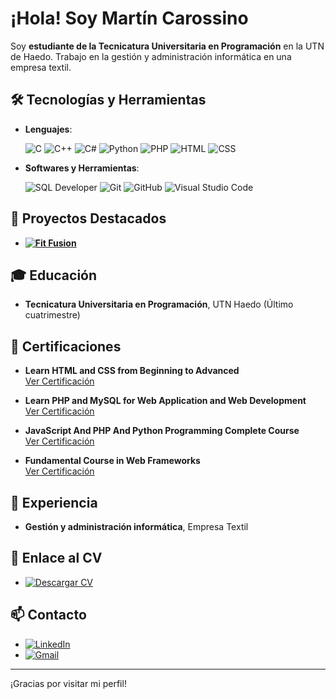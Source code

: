 # ¡Hola! Soy Martín Carossino

Soy **estudiante de la Tecnicatura Universitaria en Programación** en la UTN de Haedo. Trabajo en la gestión y administración informática en una empresa textil.
## 🛠 Tecnologías y Herramientas

- **Lenguajes**:

    ![C](https://img.shields.io/badge/C%20-%232370ED.svg?style=for-the-badge&logo=c&logoColor=white)
    ![C++](https://img.shields.io/badge/C++%20-%2300599C.svg?style=for-the-badge&logo=c%2B%2B&logoColor=white)
    ![C#](https://img.shields.io/badge/C%23%20-%23239120.svg?style=for-the-badge&logo=c-sharp&logoColor=white)
    ![Python](https://img.shields.io/badge/Python%20-%2314354C.svg?style=for-the-badge&logo=python&logoColor=white)
    ![PHP](https://img.shields.io/badge/PHP%20-%23777BB4.svg?style=for-the-badge&logo=php&logoColor=white)
    ![HTML](https://img.shields.io/badge/HTML%20-%23E34F26.svg?style=for-the-badge&logo=html5&logoColor=white)
    ![CSS](https://img.shields.io/badge/CSS%20-%231572B6.svg?style=for-the-badge&logo=css3&logoColor=white)

- **Softwares y Herramientas**:

    ![SQL Developer](https://img.shields.io/badge/SQL%20Developer%20-%23000000.svg?style=for-the-badge&logo=oracle&logoColor=white)
    ![Git](https://img.shields.io/badge/Git%20-%23F05033.svg?style=for-the-badge&logo=git&logoColor=white)
    ![GitHub](https://img.shields.io/badge/GitHub%20-%23181717.svg?style=for-the-badge&logo=github&logoColor=white)
    ![Visual Studio Code](https://img.shields.io/badge/Visual%20Studio%20Code%20-%23007ACC.svg?style=for-the-badge&logo=visual-studio-code&logoColor=white)

## 🌟 Proyectos Destacados

- **[![Fit Fusion](https://img.shields.io/badge/Fit%20Fusion%20-%23FF6347.svg?style=for-the-badge&logo=heart&logoColor=white)](https://github.com/Caudillo8/proyecto_gym)**

## 🎓 Educación
- **Tecnicatura Universitaria en Programación**, UTN Haedo (Último cuatrimestre)

## 🏅 Certificaciones

- **Learn HTML and CSS from Beginning to Advanced**  
  [Ver Certificación](https://www.udemy.com/certificate/UC-1a12ea6c-45e3-41b3-95cc-cff286aa3dd7/)

- **Learn PHP and MySQL for Web Application and Web Development**  
  [Ver Certificación](https://www.udemy.com/certificate/UC-37b62e71-c2be-424f-882d-704ddec910d7/)

- **JavaScript And PHP And Python Programming Complete Course**  
  [Ver Certificación](https://www.udemy.com/certificate/UC-d156e32e-9e50-4940-b1db-6de842965cb6/)

- **Fundamental Course in Web Frameworks**  
  [Ver Certificación](https://www.udemy.com/certificate/UC-8c11f146-6291-4901-aed0-7c5b8cccc837/)

## 💼 Experiencia
- **Gestión y administración informática**, Empresa Textil

## 📄 Enlace al CV
- [![Descargar CV](https://img.shields.io/badge/Descargar%20CV%20-%23FF0000.svg?style=for-the-badge&logo=google-drive&logoColor=white)](https://drive.google.com/file/d/1iHJUSk06GGRRE9ARp2R6QRGC1bW56xyI/view?usp=drive_link)

## 📫 Contacto
- [![LinkedIn](https://img.shields.io/badge/LinkedIn%20-%230077B5.svg?style=for-the-badge&logo=linkedin&logoColor=white)](https://www.linkedin.com/in/martincarossino/)
- [![Gmail](https://img.shields.io/badge/Gmail%20-%23D14836.svg?style=for-the-badge&logo=gmail&logoColor=white)](mailto:martingcarossino@gmail.com)

---

¡Gracias por visitar mi perfil!
